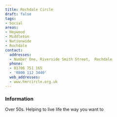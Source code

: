 ```yaml
---
title: Rochdale Circle
draft: false
tags:
- Social
areas:
- Heywood
- Middleton
- Nationwide
- Rochdale
contact:
  addresses:
  - Number One, Riverside Smith Street,  Rochdale
  phone:
  - 01706 751 165
  - '0800 112 3440'
  web_addresses:
  - www.hmrcircle.org.uk
---
```


### Information
Over 50s.  Helping to live life the way you want to

